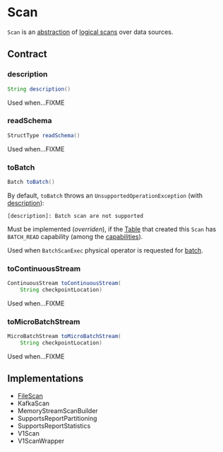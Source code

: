 # Scan

`Scan` is an [abstraction](#contract) of [logical scans](#implementations) over data sources.

## Contract

### <span id="description"> description

```java
String description()
```

Used when...FIXME

### <span id="readSchema"> readSchema

```java
StructType readSchema()
```

Used when...FIXME

### <span id="toBatch"> toBatch

```java
Batch toBatch()
```

By default, `toBatch` throws an `UnsupportedOperationException` (with [description](#description)):

```text
[description]: Batch scan are not supported
```

Must be implemented (_overriden_), if the [Table](catalog/Table.md) that created this `Scan` has `BATCH_READ` capability (among the [capabilities](catalog/Table.md#capabilities)).

Used when `BatchScanExec` physical operator is requested for [batch](../physical-operators/BatchScanExec.md#batch).

### <span id="toContinuousStream"> toContinuousStream

```java
ContinuousStream toContinuousStream(
    String checkpointLocation)
```

Used when...FIXME

### <span id="toMicroBatchStream"> toMicroBatchStream

```java
MicroBatchStream toMicroBatchStream(
    String checkpointLocation)
```

Used when...FIXME

## Implementations

* [FileScan](../FileScan.md)
* KafkaScan
* MemoryStreamScanBuilder
* SupportsReportPartitioning
* SupportsReportStatistics
* V1Scan
* V1ScanWrapper
